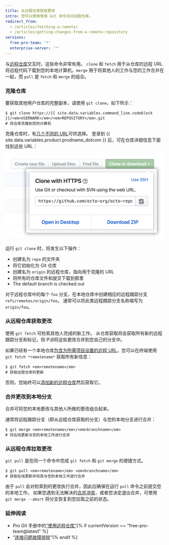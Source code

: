 ```yaml
---
title: 从远程仓库获取更改
intro: 您可以使用常用 Git 命令访问远程仓库。
redirect_from:
  - /articles/fetching-a-remote/
  - /articles/getting-changes-from-a-remote-repository
versions:
  free-pro-team: '*'
  enterprise-server: '*'
---
```


与[远程仓库](/articles/about-remote-repositories)交互时，这些命令非常有用。 `clone` 和 `fetch` 用于从仓库的远程 URL 将远程代码下载到您的本地计算机，`merge` 用于将其他人的工作与您的工作合并在一起，而 `pull` 是 `fetch` 和 `merge` 的组合。

### 克隆仓库

要获取其他用户仓库的完整副本，请使用 `git clone`，如下所示：

```shell
$ git clone https://{{ site.data.variables.command_line.codeblock }}/<em>USERNAME</em>/<em>REPOSITORY</em>.git
# 将仓库克隆到您的计算机
```

克隆仓库时，有[几个不同的 URL](/articles/which-remote-url-should-i-use)可供选择。 登录到 {{ site.data.variables.product.prodname_dotcom }} 后，可在仓库详细信息下面找到这些 URL：

![远程 URL 列表](/assets/images/help/repository/remotes-url.png)

运行 `git clone` 时，将发生以下操作：
- 创建名为 `repo` 的文件夹
- 将它初始化为 Git 仓库
- 创建名为 `origin` 的远程仓库，指向用于克隆的 URL
- 将所有的仓库文件和提交下载到那里
- The default branch is checked out

对于远程仓库中的每个 `foo` 分支，在本地仓库中创建相应的远程跟踪分支 `refs/remotes/origin/foo`。 通常可以将此类远程跟踪分支名称缩写为 `origin/foo`。

### 从远程仓库获取更改

使用 `git fetch` 可检索其他人完成的新工作。 从仓库获取将会获取所有新的远程跟踪分支和标记，但*不会*将这些更改合并到您自己的分支中。

如果已经有一个本地仓库[包含为所需项目设置的远程 URL](/articles/adding-a-remote)，您可以在终端使用 `git fetch *remotename*` 获取所有新信息：

```shell
$ git fetch <em>remotename</em>
# 获取远程仓库的更新
```

否则，您始终可以[添加新的远程仓库](/articles/adding-a-remote)然后获取它。

### 合并更改到本地分支

合并可将您的本地更改与其他人所做的更改组合起来。

通常将远程跟踪分支（即从远程仓库获取的分支）与您的本地分支进行合并：

```shell
$ git merge <em>remotename</em>/<em>branchname</em>
# 将在线更新与您的本地工作进行合并
```

### 从远程仓库拉取更改

`git pull` 是在同一个命令中完成 `git fetch` 和 `git merge` 的便捷方式。

```shell
$ git pull <em>remotename</em> <em>branchname</em>
# 获取在线更新并将其与您的本地工作进行合并
```

由于 `pull` 会对检索到的更改执行合并，因此应确保在运行 `pull` 命令之前提交您的本地工作。 如果您遇到无法解决的[合并冲突](/articles/resolving-a-merge-conflict-using-the-command-line)，或者您决定退出合并，可使用 `git merge --abort` 将分支恢复到您拉取之前的状态。

### 延伸阅读

- _Pro Git_ 手册中的[“使用远程仓库”](https://git-scm.com/book/en/Git-Basics-Working-with-Remotes){% if currentVersion == "free-pro-team@latest" %}
- “[连接问题故障排除](/articles/troubleshooting-connectivity-problems)”{% endif %}
